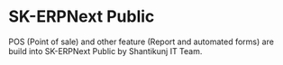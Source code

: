 # SK-ERPNext Public
POS (Point of sale) and other feature (Report and automated forms) are build into SK-ERPNext Public by Shantikunj IT Team.

